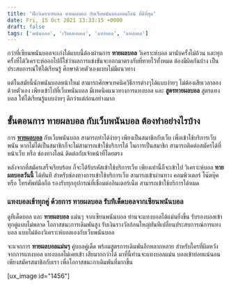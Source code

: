 ```yaml
---
title: 'ฝึกวิเคราะห์บอล ทายผลบอล กับเว็บพนันบอลออนไลน์ ที่ดีที่สุด'
date: Fri, 15 Oct 2021 13:33:15 +0000
draft: false
tags: ['พนันบอล', 'เว็บแทงบอล', 'แทงบอล', 'แทงบอล']
---
```


กว่าที่เซียนพนันบอลจะเก่งได้แบบนี้ต้องผ่านการ **ทายผลบอล** วิเคราะห์บอล มานับครั้งไม่ถ้วน และทุกครั้งที่ได้วิเคราะห์ออกไปก็ใช่ว่าผลการแข่งขันจะออกมาตรงกับที่ทายไว้ทั้งหมด ต้องมีผิดกันบ้าง เป็นประสบการณ์ให้ได้เรียนรู้ ศึกษาด้วยตัวเองแบบไม่มีแนวทาง

แต่ในสมัยนี้นักพนันบอลหน้าใหม่ สามารถศึกษาเทคนิควิธีการต่างๆได้แบบง่ายๆ ไม่ต้องเสียเวลาลองด้วยตัวเอง เพียงเข้าไปที่เว็บพนันบอล มีเทคนิคแนวทางการแทงบอล และ **สูตรทายผลบอล** สูตรแทงบอล ให้ได้เรียนรู้แบบง่ายๆ ดีกว่าแต่ก่อนอย่างมาก

**ขั้นตอนการ ทายผลบอล กับเว็บพนันบอล ต้องทำอย่างไรบ้าง**
--------------------------------------------------------

การ [**ทายผลบอล**](/archives/) กับเว็บพนันบอล สามารถทำได้ง่ายๆ เพียงเป็นสมาชิกกับเว็บ เพื่อเข้าใช้บริการเว็บพนัน หากไม่ได้เป็นสมาชิกก็จะไม่สามารถเข้าใช้บริการได้ ในการเป็นสมาชิก สามารถติดต่อสมัครได้ที่หน้าเว็บ หรือ ช่องทางไลน์ ติดต่อกับเจ้าหน้าที่โดยตรง

หลังจากที่สมัครเสร็จเรียบร้อย ก็จะได้รับรหัสเข้าใช้บริการเว็บ เพียงเท่านี้ก็จะเข้าไป วิเคราะห์บอล **ทายผลบอลวันนี้** ได้ทันที สำหรับช่องทางการเข้าใช้บริการเว็บ สามารถเข้าผ่านทาง คอมพิวเตอร์ โน๊ตบุ๊ค หรือ โทรศัพท์มือถือ รองรับทุกอุปกรณ์ที่เชื่อมต่ออินเตอร์เน็ต สามารถเข้าใช้บริการได้หมด

### **แทงบอลเข้าทุกคู่ ด้วยการ ทายผลบอล รับทีเด็ดบอลจากเซียนพนันบอล**

ดูทีเด็ดบอล และ **ทายผลบอล** แม่นๆ จากเซียนพนันบอล ท่านจะแทงบอลได้แม่นยิ่งขึ้น รับรองบอลเข้าทุกคู่แบบไม่พลาด โอกาสชนะการเดิมพันสูง รับเงินรางวัลก้อนใหญ่ทันทีเปลี่ยนประสบการณ์การแทงบอล แบบไม่ต้องวิเคราะห์บอลเองกับเว็บพนันบอล

จะแจกการ **ทายผลบอลแม่นๆ** คู่บอลคู่เด็ด พร้อมสูตรการเดิมพันอีกหลากหลาย สำหรับใครที่ผิดหวังจากการแทงบอล แทงบอลไม่เคยเข้า เสียมากกว่าได้ มาที่นี้ท่านจะแทงบอลแม่น บอลเข้าบ่อยแน่นอน เพียงสมัครสมาชิกกับเรา เพื่อโอกาสชนะกาเดิมพันที่มากขึ้น

\[ux\_image id="1456"\]